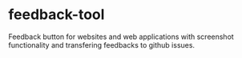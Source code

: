 feedback-tool
=============

Feedback button for websites and web applications with screenshot functionality and transfering feedbacks to github issues.